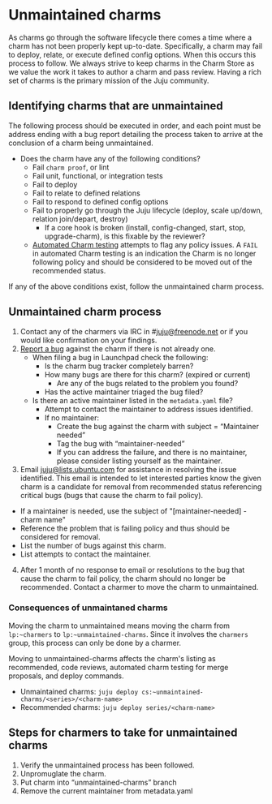 # Unmaintained charms

As charms go through the software lifecycle there comes a time where a charm has
not been properly kept up-to-date. Specifically, a charm may fail to deploy,
relate, or execute defined config options. When this occurs this process to
follow.  We always strive to keep charms in the Charm Store as we value the
work it takes to author a charm and pass review. Having a rich set of charms is
the primary mission of the Juju community.

## Identifying charms that are unmaintained

The following process should be executed in order, and each point must be
address ending with a bug report detailing the process taken to arrive at the
conclusion of a charm being unmaintained.

- Does the charm have any of the following conditions?
  - Fail `charm proof`, or lint
  - Fail unit, functional, or integration tests
  - Fail to deploy
  - Fail to relate to defined relations
  - Fail to respond to defined config options
  - Fail to properly go through the Juju lifecycle (deploy, scale up/down,
    relation join/depart, destroy)
      - If a core hook is broken (install, config-changed, start, stop,
        upgrade-charm), is this fixable by the reviewer?
  - [Automated Charm testing](http://reports.vapour.ws/charm-tests-by-charm)
    attempts to flag any policy issues. A `FAIL` in automated Charm testing is
    an indication the Charm is no longer following policy and should be
    considered to be moved out of the recommended status.  

If any of the above conditions exist, follow the unmaintained charm process.  

##  Unmaintained charm process

1. Contact any of the charmers via IRC in #juju@freenode.net or if you would
like confirmation on your findings.  
2. [Report a bug](https://bugs.launchpad.net/charms/) against the charm if
   there is not already one.  
    - When filing a bug in Launchpad check the following:
      - Is the charm bug tracker completely barren?
      - How many bugs are there for this charm? (expired or current)
        - Are any of the bugs related to the problem you found?
      - Has the active maintainer triaged the bug filed?
    - Is there an active maintainer listed in the `metadata.yaml` file?
      - Attempt to contact the maintainer to address issues identified.
      - If no maintainer:
        - Create the bug against the charm with subject = “Maintainer needed”
        - Tag the bug with “maintainer-needed”
        - If you can address the failure, and there is no maintainer, please
          consider listing yourself as the maintainer.  
3. Email <juju@lists.ubuntu.com> for assistance in resolving the issue
   identified.  This email is intended to let interested parties know the given
   charm is a candidate for removal from recommended status referencing
   critical bugs (bugs that cause the charm to fail policy).  
  - If a maintainer is needed, use the subject of "[maintainer-needed] - charm
    name"  
  - Reference the problem that is failing policy and thus should be considered
    for removal.
  - List the number of bugs against this charm.
  - List attempts to contact the maintainer.
4. After 1 month of no response to email or resolutions to the bug that cause
   the charm to fail policy, the charm should no longer be recommended. Contact
   a charmer to move the charm to unmaintained.

### Consequences of unmaintaned charms

Moving the charm to unmaintained means moving the charm from `lp:~charmers` to
`lp:~unmaintained-charms`.  Since it involves the `charmers` group, this process
can only be done by a charmer.  

Moving to unmaintained-charms affects the charm's listing as recommended,
code reviews, automated charm testing for merge proposals, and deploy
commands.  

  - Unmaintained charms:  `juju deploy cs:~unmaintained-charms/<series>/<charm-name>`
  - Recommended charms:  `juju deploy series/<charm-name>`  

## Steps for charmers to take for unmaintained charms

1. Verify the unmaintained process has been followed.
2. Unpromuglate the charm.
3. Put charm into “unmaintained-charms” branch
4. Remove the current maintainer from metadata.yaml
